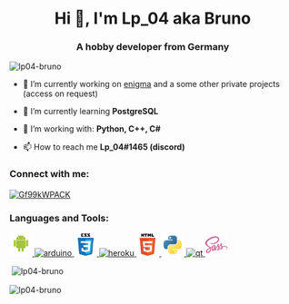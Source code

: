 <!---
- 👋 Hi, I am Lp_04, better known as Bruno
- 👀 I’m interested in: Python, Web-Development, .NET-Development
- 🌱 I’m currently learning: PostgreSQL
- 📫 How to reach me: - Discord: Lp_04#1465


Lp04-Bruno/Lp04-Bruno is a ✨ special ✨ repository because its `README.md` (this file) appears on your GitHub profile.
You can click the Preview link to take a look at your changes.
--->

<h1 align="center">Hi 👋, I'm Lp_04 aka Bruno</h1>
<h3 align="center">A hobby developer from Germany</h3>

<p align="left"> <img src="https://komarev.com/ghpvc/?username=lp04-bruno&label=Profile%20views&color=0e75b6&style=flat" alt="lp04-bruno" /> </p>

- 🔭 I’m currently working on [enigma](https://github.com/Lp04-Bruno/enigma) and a some other private projects (access on request)

- 🌱 I’m currently learning **PostgreSQL**

- 👀 I’m working with: **Python, C++, C#**

- 📫 How to reach me **Lp_04#1465 (discord)**

<h3 align="left">Connect with me:</h3>
<p align="left">
<a href="https://discord.gg/Gf99kWPACK" target="blank"><img align="center" src="https://raw.githubusercontent.com/rahuldkjain/github-profile-readme-generator/master/src/images/icons/Social/discord.svg" alt="Gf99kWPACK" height="30" width="40" /></a>
</p>

<h3 align="left">Languages and Tools:</h3>
<p align="left"> <a href="https://developer.android.com" target="_blank" rel="noreferrer"> <img src="https://raw.githubusercontent.com/devicons/devicon/master/icons/android/android-original-wordmark.svg" alt="android" width="40" height="40"/> </a> <a href="https://www.arduino.cc/" target="_blank" rel="noreferrer"> <img src="https://cdn.worldvectorlogo.com/logos/arduino-1.svg" alt="arduino" width="40" height="40"/> </a> <a href="https://www.w3schools.com/css/" target="_blank" rel="noreferrer"> <img src="https://raw.githubusercontent.com/devicons/devicon/master/icons/css3/css3-original-wordmark.svg" alt="css3" width="40" height="40"/> </a> <a href="https://heroku.com" target="_blank" rel="noreferrer"> <img src="https://www.vectorlogo.zone/logos/heroku/heroku-icon.svg" alt="heroku" width="40" height="40"/> </a> <a href="https://www.w3.org/html/" target="_blank" rel="noreferrer"> <img src="https://raw.githubusercontent.com/devicons/devicon/master/icons/html5/html5-original-wordmark.svg" alt="html5" width="40" height="40"/> </a> <a href="https://www.python.org" target="_blank" rel="noreferrer"> <img src="https://raw.githubusercontent.com/devicons/devicon/master/icons/python/python-original.svg" alt="python" width="40" height="40"/> </a> <a href="https://www.qt.io/" target="_blank" rel="noreferrer"> <img src="https://upload.wikimedia.org/wikipedia/commons/0/0b/Qt_logo_2016.svg" alt="qt" width="40" height="40"/> </a> <a href="https://sass-lang.com" target="_blank" rel="noreferrer"> <img src="https://raw.githubusercontent.com/devicons/devicon/master/icons/sass/sass-original.svg" alt="sass" width="40" height="40"/> </a> </p>
 
  
<p>&nbsp;<img align="center" src="https://github-readme-stats.vercel.app/api?username=lp04-bruno&show_icons=true&locale=en" alt="lp04-bruno" /></p>

<p><img align="center" src="https://github-readme-stats.vercel.app/api/top-langs?username=lp04-bruno&show_icons=true&locale=en&layout=compact" alt="lp04-bruno" /></p>
